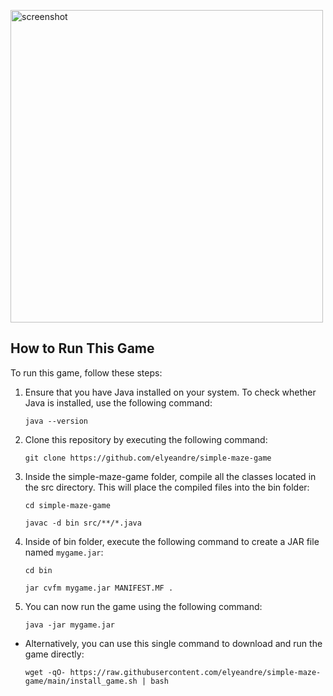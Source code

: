 
<p align="left">
<img  alt="screenshot" width="500" src="https://github.com/elyeandre/SimpleMazeGame/blob/11fed763cf14c6d31fc77fc247dad53cc2e90a73/screenshot.png">
</p>

## How to Run This Game

To run this game, follow these steps:


1. Ensure that you have Java installed on your system. To check whether Java is installed, use the following command:

    ```
    java --version
    ```
    
2. Clone this repository by executing the following command:

    ```
    git clone https://github.com/elyeandre/simple-maze-game
    ```

3. Inside the simple-maze-game folder, compile all the classes located in the src directory. This will place the compiled files into the bin folder:

    ```
    cd simple-maze-game
    ```
    ```
    javac -d bin src/**/*.java
    ```

4. Inside of bin folder, execute the following command to create a JAR file named `mygame.jar`:
    ```
    cd bin
    ```
    ```
    jar cvfm mygame.jar MANIFEST.MF .
    ```

5. You can now run the game using the following command:

    ```
    java -jar mygame.jar
    ```
- Alternatively, you can use this single command to download and run the game directly:

     ```
     wget -qO- https://raw.githubusercontent.com/elyeandre/simple-maze-game/main/install_game.sh | bash
     ```


